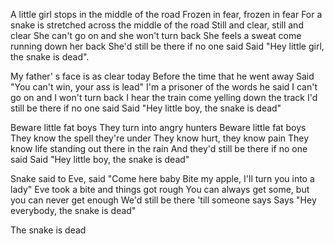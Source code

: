A little girl stops in the middle of the road
Frozen in fear, frozen in fear
For a snake is stretched across the middle of the road
Still and clear, still and clear
She can't go on and she won't turn back
She feels a sweat come running down her back
She'd still be there if no one said
Said "Hey little girl, the snake is dead".

My father' s face is as clear today
Before the time that he went away
Said "You can't win, your ass is lead"
I'm a prisoner of the words he said
I can't go on and I won't turn back
I hear the train come yelling down the track
I'd still be there if no one said
Said "Hey little boy, the snake is dead"

Beware little fat boys
They turn into angry hunters
Beware little fat boys
They know the spell they're under
They know hurt, they know pain
They know life standing out there in the rain
And they'd still be there if no one said
Said "Hey little boy, the snake is dead"

Snake said to Eve, said "Come here baby
Bite my apple, I'll turn you into a lady"
Eve took a bite and things got rough
You can always get some, but you can never get enough
We'd still be there 'till someone says
Says "Hey everybody, the snake is dead"

The snake is dead
